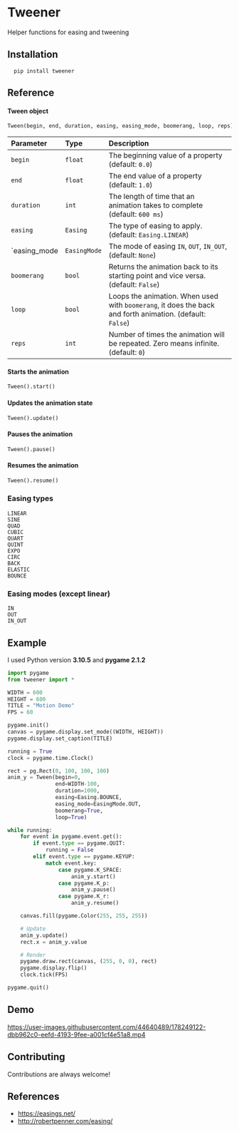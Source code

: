
# Tweener

Helper functions for easing and tweening


## Installation

```
  pip install tweener
```
    
## Reference

#### Tween object

```python
Tween(begin, end, duration, easing, easing_mode, boomerang, loop, reps)
```

| Parameter | Type     | Description                                         |
| :-------- | :------- | :-------------------------------------------------- |
| `begin`   | `float`  | The beginning value of a property (default: `0.0`)  |
| `end`     | `float`  | The end value of a property (default: `1.0`)        |
| `duration`| `int`    | The length of time that an animation takes to complete (default: `600 ms`) |
| `easing`  | `Easing` | The type of easing to apply. (default: `Easing.LINEAR`) |
| `easing_mode | `EasingMode` | The mode of easing `IN`, `OUT`, `IN_OUT`, (default: `None`) |
| `boomerang` | `bool` | Returns the animation back to its starting point and vice versa. (default: `False`) |
| `loop`    | `bool`  | Loops the animation. When used with `boomerang`, it does the back and forth animation. (default: `False`) |
| `reps`  | `int` | Number of times the animation will be repeated. Zero means infinite. (default: `0`) |

#### Starts the animation

```python
Tween().start()
```

#### Updates the animation state

```python
Tween().update()
```

#### Pauses the animation

```python
Tween().pause()
```

#### Resumes the animation

```python
Tween().resume()
```

### Easing types
    LINEAR
    SINE
    QUAD
    CUBIC
    QUART
    QUINT
    EXPO
    CIRC
    BACK
    ELASTIC
    BOUNCE

### Easing modes (except linear)
    IN
    OUT
    IN_OUT

## Example
I used Python version **3.10.5** and **pygame 2.1.2**
```python
import pygame
from tweener import *

WIDTH = 600
HEIGHT = 600
TITLE = "Motion Demo"
FPS = 60

pygame.init()
canvas = pygame.display.set_mode((WIDTH, HEIGHT))
pygame.display.set_caption(TITLE)

running = True
clock = pygame.time.Clock()

rect = pg.Rect(0, 100, 100, 100)
anim_y = Tween(begin=0, 
               end=WIDTH-100,
               duration=1000,
               easing=Easing.BOUNCE,
               easing_mode=EasingMode.OUT,
               boomerang=True, 
               loop=True)

while running:
    for event in pygame.event.get():
        if event.type == pygame.QUIT:
            running = False
        elif event.type == pygame.KEYUP:
            match event.key:
                case pygame.K_SPACE:
                    anim_y.start()
                case pygame.K_p:
                    anim_y.pause()
                case pygame.K_r:
                    anim_y.resume()

    canvas.fill(pygame.Color(255, 255, 255))

    # Update
    anim_y.update()
    rect.x = anim_y.value

    # Render
    pygame.draw.rect(canvas, (255, 0, 0), rect)
    pygame.display.flip()
    clock.tick(FPS)

pygame.quit()
```


## Demo
https://user-images.githubusercontent.com/44640489/178249122-dbb962c0-eefd-4193-9fee-a001cf4e51a8.mp4
## Contributing

Contributions are always welcome!

## References

- https://easings.net/
- http://robertpenner.com/easing/
